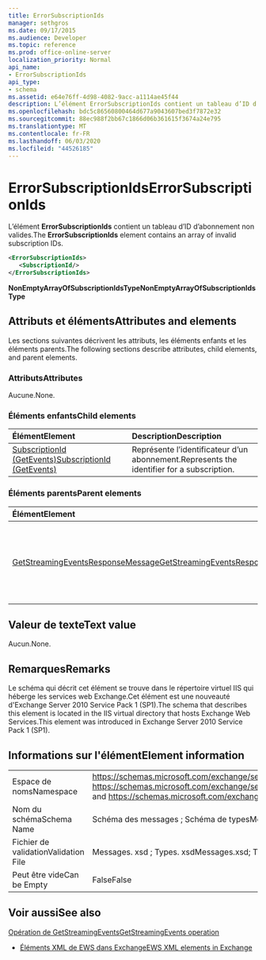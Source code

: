 ```yaml
---
title: ErrorSubscriptionIds
manager: sethgros
ms.date: 09/17/2015
ms.audience: Developer
ms.topic: reference
ms.prod: office-online-server
localization_priority: Normal
api_name:
- ErrorSubscriptionIds
api_type:
- schema
ms.assetid: e64e76ff-4d98-4082-9acc-a1114ae45f44
description: L’élément ErrorSubscriptionIds contient un tableau d’ID d’abonnement non valides.
ms.openlocfilehash: bdc5c86560800464d677a9043607bed3f7872e32
ms.sourcegitcommit: 88ec988f2bb67c1866d06b361615f3674a24e795
ms.translationtype: MT
ms.contentlocale: fr-FR
ms.lasthandoff: 06/03/2020
ms.locfileid: "44526185"
---
```

# <a name="errorsubscriptionids"></a><span data-ttu-id="a2be1-103">ErrorSubscriptionIds</span><span class="sxs-lookup"><span data-stu-id="a2be1-103">ErrorSubscriptionIds</span></span>

<span data-ttu-id="a2be1-104">L’élément **ErrorSubscriptionIds** contient un tableau d’ID d’abonnement non valides.</span><span class="sxs-lookup"><span data-stu-id="a2be1-104">The **ErrorSubscriptionIds** element contains an array of invalid subscription IDs.</span></span> 
  
```xml
<ErrorSubscriptionIds>
   <SubscriptionId/>
</ErrorSubscriptionIds>
```

 <span data-ttu-id="a2be1-105">**NonEmptyArrayOfSubscriptionIdsType**</span><span class="sxs-lookup"><span data-stu-id="a2be1-105">**NonEmptyArrayOfSubscriptionIdsType**</span></span>
## <a name="attributes-and-elements"></a><span data-ttu-id="a2be1-106">Attributs et éléments</span><span class="sxs-lookup"><span data-stu-id="a2be1-106">Attributes and elements</span></span>

<span data-ttu-id="a2be1-107">Les sections suivantes décrivent les attributs, les éléments enfants et les éléments parents.</span><span class="sxs-lookup"><span data-stu-id="a2be1-107">The following sections describe attributes, child elements, and parent elements.</span></span>
  
### <a name="attributes"></a><span data-ttu-id="a2be1-108">Attributs</span><span class="sxs-lookup"><span data-stu-id="a2be1-108">Attributes</span></span>

<span data-ttu-id="a2be1-109">Aucune.</span><span class="sxs-lookup"><span data-stu-id="a2be1-109">None.</span></span>
  
### <a name="child-elements"></a><span data-ttu-id="a2be1-110">Éléments enfants</span><span class="sxs-lookup"><span data-stu-id="a2be1-110">Child elements</span></span>

|<span data-ttu-id="a2be1-111">**Élément**</span><span class="sxs-lookup"><span data-stu-id="a2be1-111">**Element**</span></span>|<span data-ttu-id="a2be1-112">**Description**</span><span class="sxs-lookup"><span data-stu-id="a2be1-112">**Description**</span></span>|
|:-----|:-----|
|[<span data-ttu-id="a2be1-113">SubscriptionId (GetEvents)</span><span class="sxs-lookup"><span data-stu-id="a2be1-113">SubscriptionId (GetEvents)</span></span>](subscriptionid-getevents.md) <br/> |<span data-ttu-id="a2be1-114">Représente l’identificateur d’un abonnement.</span><span class="sxs-lookup"><span data-stu-id="a2be1-114">Represents the identifier for a subscription.</span></span>  <br/> |
   
### <a name="parent-elements"></a><span data-ttu-id="a2be1-115">Éléments parents</span><span class="sxs-lookup"><span data-stu-id="a2be1-115">Parent elements</span></span>

|<span data-ttu-id="a2be1-116">**Élément**</span><span class="sxs-lookup"><span data-stu-id="a2be1-116">**Element**</span></span>|<span data-ttu-id="a2be1-117">**Description**</span><span class="sxs-lookup"><span data-stu-id="a2be1-117">**Description**</span></span>|
|:-----|:-----|
|[<span data-ttu-id="a2be1-118">GetStreamingEventsResponseMessage</span><span class="sxs-lookup"><span data-stu-id="a2be1-118">GetStreamingEventsResponseMessage</span></span>](getstreamingeventsresponsemessage.md) <br/> |<span data-ttu-id="a2be1-119">Contient l’État et le résultat d’une seule demande d' [opération GetStreamingEvents](getstreamingevents-operation.md) .</span><span class="sxs-lookup"><span data-stu-id="a2be1-119">Contains the status and result of a single [GetStreamingEvents operation](getstreamingevents-operation.md) request.</span></span>  <br/> |
   
## <a name="text-value"></a><span data-ttu-id="a2be1-120">Valeur de texte</span><span class="sxs-lookup"><span data-stu-id="a2be1-120">Text value</span></span>

<span data-ttu-id="a2be1-121">Aucun.</span><span class="sxs-lookup"><span data-stu-id="a2be1-121">None.</span></span>
  
## <a name="remarks"></a><span data-ttu-id="a2be1-122">Remarques</span><span class="sxs-lookup"><span data-stu-id="a2be1-122">Remarks</span></span>

<span data-ttu-id="a2be1-123">Le schéma qui décrit cet élément se trouve dans le répertoire virtuel IIS qui héberge les services web Exchange.Cet élément est une nouveauté d'Exchange Server 2010 Service Pack 1 (SP1).</span><span class="sxs-lookup"><span data-stu-id="a2be1-123">The schema that describes this element is located in the IIS virtual directory that hosts Exchange Web Services.This element was introduced in Exchange Server 2010 Service Pack 1 (SP1).</span></span>
  
## <a name="element-information"></a><span data-ttu-id="a2be1-124">Informations sur l'élément</span><span class="sxs-lookup"><span data-stu-id="a2be1-124">Element information</span></span>

|||
|:-----|:-----|
|<span data-ttu-id="a2be1-125">Espace de noms</span><span class="sxs-lookup"><span data-stu-id="a2be1-125">Namespace</span></span>  <br/> |<span data-ttu-id="a2be1-126">https://schemas.microsoft.com/exchange/services/2006/messages et https://schemas.microsoft.com/exchange/services/2006/types</span><span class="sxs-lookup"><span data-stu-id="a2be1-126">https://schemas.microsoft.com/exchange/services/2006/messages and https://schemas.microsoft.com/exchange/services/2006/types</span></span>  <br/> |
|<span data-ttu-id="a2be1-127">Nom du schéma</span><span class="sxs-lookup"><span data-stu-id="a2be1-127">Schema Name</span></span>  <br/> |<span data-ttu-id="a2be1-128">Schéma des messages ; Schéma de types</span><span class="sxs-lookup"><span data-stu-id="a2be1-128">Messages schema; Types schema</span></span>  <br/> |
|<span data-ttu-id="a2be1-129">Fichier de validation</span><span class="sxs-lookup"><span data-stu-id="a2be1-129">Validation File</span></span>  <br/> |<span data-ttu-id="a2be1-130">Messages. xsd ; Types. xsd</span><span class="sxs-lookup"><span data-stu-id="a2be1-130">Messages.xsd; Types.xsd</span></span>  <br/> |
|<span data-ttu-id="a2be1-131">Peut être vide</span><span class="sxs-lookup"><span data-stu-id="a2be1-131">Can be Empty</span></span>  <br/> |<span data-ttu-id="a2be1-132">False</span><span class="sxs-lookup"><span data-stu-id="a2be1-132">False</span></span>  <br/> |
   
## <a name="see-also"></a><span data-ttu-id="a2be1-133">Voir aussi</span><span class="sxs-lookup"><span data-stu-id="a2be1-133">See also</span></span>



[<span data-ttu-id="a2be1-134">Opération de GetStreamingEvents</span><span class="sxs-lookup"><span data-stu-id="a2be1-134">GetStreamingEvents operation</span></span>](getstreamingevents-operation.md)


- [<span data-ttu-id="a2be1-135">Éléments XML de EWS dans Exchange</span><span class="sxs-lookup"><span data-stu-id="a2be1-135">EWS XML elements in Exchange</span></span>](ews-xml-elements-in-exchange.md)

